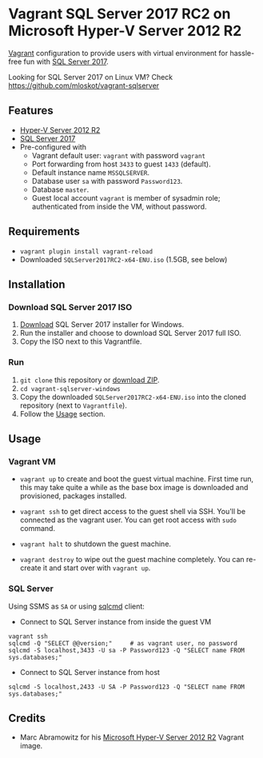 # Vagrant SQL Server 2017 RC2 on Microsoft Hyper-V Server 2012 R2

[Vagrant](https://www.vagrantup.com/) configuration to provide users with
virtual environment for hassle-free fun with [SQL Server 2017](https://www.microsoft.com/en-us/sql-server/sql-server-2017).

Looking for SQL Server 2017 on Linux VM? Check https://github.com/mloskot/vagrant-sqlserver

## Features

* [Hyper-V Server 2012 R2](https://technet.microsoft.com/en-us/library/hh833684(v=ws.11).aspx)
* [SQL Server 2017](http://www.microsoft.com/en-us/sql-server/sql-server-2017)
* Pre-configured with
  * Vagrant default user: `vagrant` with password `vagrant`
  * Port forwarding from host `3433` to guest `1433` (default).
  * Default instance name `MSSQLSERVER`.
  * Database user `sa` with password `Password123`.
  * Database `master`.
  * Guest local account `vagrant` is member of sysadmin role; authenticated from inside the VM, without password.
  
## Requirements

* `vagrant plugin install vagrant-reload`
* Downloaded `SQLServer2017RC2-x64-ENU.iso` (1.5GB, see below)

## Installation

### Download SQL Server 2017 ISO

1. [Download](https://www.microsoft.com/en-us/sql-server/sql-server-2017) SQL Server 2017 installer for Windows.
2. Run the installer and choose to download SQL Server 2017 full ISO.
3. Copy the ISO next to this Vagrantfile.

### Run

1. `git clone` this repository or [download ZIP](https://github.com/mloskot/vagrant-sqlserver/archive/master.zip).
2. `cd vagrant-sqlserver-windows`
3. Copy the downloaded `SQLServer2017RC2-x64-ENU.iso` into the cloned repository (next to `Vagrantfile`).
4. Follow the [Usage](#usage) section.

## Usage

### Vagrant VM

* `vagrant up` to create and boot the guest virtual machine.
First time run, this may take quite a while as the base box image is downloaded
and provisioned, packages installed.

* `vagrant ssh` to get direct access to the guest shell via SSH.
You'll be connected as the vagrant user.
You can get root access with `sudo` command.

* `vagrant halt` to shutdown the guest machine.

* `vagrant destroy` to wipe out the guest machine completely.
You can re-create it and start over with `vagrant up`.

### SQL Server

Using SSMS as `SA` or using [sqlcmd](https://docs.microsoft.com/en-us/sql/tools/sqlcmd-utility) client:

* Connect to SQL Server instance from inside the guest VM

```
vagrant ssh
sqlcmd -Q "SELECT @@version;"     # as vagrant user, no password
sqlcmd -S localhost,3433 -U sa -P Password123 -Q "SELECT name FROM sys.databases;"
```

* Connect to SQL Server instance from host

```
sqlcmd -S localhost,2433 -U SA -P Password123 -Q "SELECT name FROM sys.databases;"
```

## Credits

* Marc Abramowitz for his [Microsoft Hyper-V Server 2012 R2](https://github.com/msabramo/vagrant_hyperv_server_free) Vagrant image.

